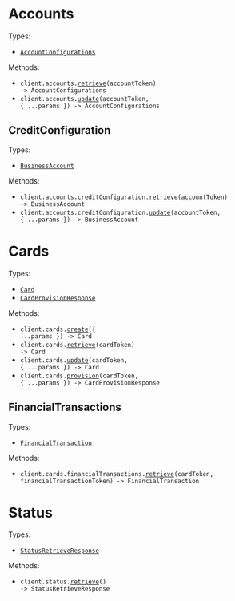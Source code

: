# Accounts

Types:

- <code><a href="./src/resources/accounts/accounts.ts">AccountConfigurations</a></code>

Methods:

- <code title="get /accounts/{account_token}">client.accounts.<a href="./src/resources/accounts/accounts.ts">retrieve</a>(accountToken) -> AccountConfigurations</code>
- <code title="patch /accounts/{account_token}">client.accounts.<a href="./src/resources/accounts/accounts.ts">update</a>(accountToken, { ...params }) -> AccountConfigurations</code>

## CreditConfiguration

Types:

- <code><a href="./src/resources/accounts/credit-configuration.ts">BusinessAccount</a></code>

Methods:

- <code title="get /accounts/{account_token}/credit_configuration">client.accounts.creditConfiguration.<a href="./src/resources/accounts/credit-configuration.ts">retrieve</a>(accountToken) -> BusinessAccount</code>
- <code title="patch /accounts/{account_token}/credit_configuration">client.accounts.creditConfiguration.<a href="./src/resources/accounts/credit-configuration.ts">update</a>(accountToken, { ...params }) -> BusinessAccount</code>

# Cards

Types:

- <code><a href="./src/resources/cards/cards.ts">Card</a></code>
- <code><a href="./src/resources/cards/cards.ts">CardProvisionResponse</a></code>

Methods:

- <code title="post /cards">client.cards.<a href="./src/resources/cards/cards.ts">create</a>({ ...params }) -> Card</code>
- <code title="get /cards/{card_token}">client.cards.<a href="./src/resources/cards/cards.ts">retrieve</a>(cardToken) -> Card</code>
- <code title="patch /cards/{card_token}">client.cards.<a href="./src/resources/cards/cards.ts">update</a>(cardToken, { ...params }) -> Card</code>
- <code title="post /cards/{card_token}/provision">client.cards.<a href="./src/resources/cards/cards.ts">provision</a>(cardToken, { ...params }) -> CardProvisionResponse</code>

## FinancialTransactions

Types:

- <code><a href="./src/resources/cards/financial-transactions.ts">FinancialTransaction</a></code>

Methods:

- <code title="get /cards/{card_token}/financial_transactions/{financial_transaction_token}">client.cards.financialTransactions.<a href="./src/resources/cards/financial-transactions.ts">retrieve</a>(cardToken, financialTransactionToken) -> FinancialTransaction</code>

# Status

Types:

- <code><a href="./src/resources/status.ts">StatusRetrieveResponse</a></code>

Methods:

- <code title="get /status">client.status.<a href="./src/resources/status.ts">retrieve</a>() -> StatusRetrieveResponse</code>

